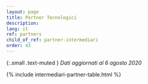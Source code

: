 ```yaml
---
layout: page
title: Partner Tecnologici
description: 
lang: it
ref: partners
child_of_ref: partner-intermediari
order: 43
---
```

{:.small .text-muted }
_Dati aggiornati al 6 agosto 2020_

{% include intermediari-partner-table.html %}

